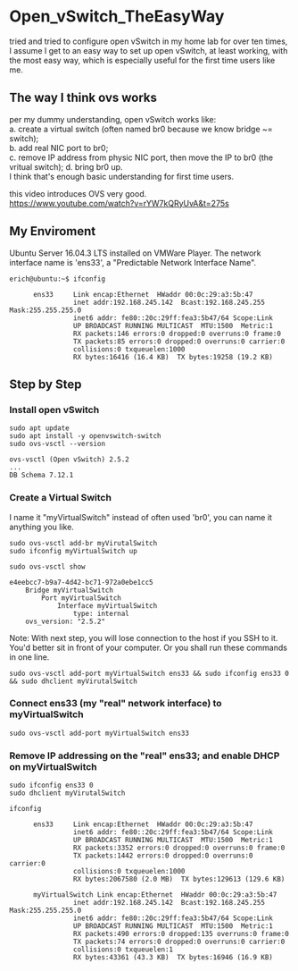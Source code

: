 # Open_vSwitch_TheEasyWay  
tried and tried to configure open vSwitch in my home lab for over ten times, I assume I get to an easy way to set up open vSwitch, at least working, with the most easy way, which is especially useful for the first time users like me.  

## The way I think ovs works  
per my dummy understanding, open vSwitch works like:  
a. create a virtual switch (often named br0 because we know bridge ~= switch);  
b. add real NIC port to br0;  
c. remove IP address from physic NIC port, then move the IP to br0 (the vritual switch); 
d. bring br0 up.  
I think that's enough basic understanding for first time users.  

this video introduces OVS very good.  
https://www.youtube.com/watch?v=rYW7kQRyUvA&t=275s  

## My Enviroment  
Ubuntu Server 16.04.3 LTS installed on VMWare Player.
The network interface name is 'ens33', a "Predictable Network Interface Name".  
```
erich@ubuntu:~$ ifconfig
```
          ens33     Link encap:Ethernet  HWaddr 00:0c:29:a3:5b:47
                    inet addr:192.168.245.142  Bcast:192.168.245.255  Mask:255.255.255.0
                    inet6 addr: fe80::20c:29ff:fea3:5b47/64 Scope:Link
                    UP BROADCAST RUNNING MULTICAST  MTU:1500  Metric:1
                    RX packets:146 errors:0 dropped:0 overruns:0 frame:0
                    TX packets:85 errors:0 dropped:0 overruns:0 carrier:0
                    collisions:0 txqueuelen:1000
                    RX bytes:16416 (16.4 KB)  TX bytes:19258 (19.2 KB)

## Step by Step 

### Install open vSwitch
```
sudo apt update
sudo apt install -y openvswitch-switch
sudo ovs-vsctl --version
```
    ovs-vsctl (Open vSwitch) 2.5.2
    ...
    DB Schema 7.12.1

### Create a Virtual Switch  
I name it "myVirtualSwitch" instead of often used 'br0', you can name it anything you like. 
```
sudo ovs-vsctl add-br myVirutalSwitch
sudo ifconfig myVirtualSwitch up

sudo ovs-vsctl show
```
    e4eebcc7-b9a7-4d42-bc71-972a0ebe1cc5
        Bridge myVirtualSwitch
            Port myVirtualSwitch
                Interface myVirtualSwitch
                    type: internal
        ovs_version: "2.5.2"

Note: With next step, you will lose connection to the host if you SSH to it.  You'd better sit in front of your computer. 
Or you shall run these commands in one line.  
```
sudo ovs-vsctl add-port myVirtualSwitch ens33 && sudo ifconfig ens33 0 && sudo dhclient myVirutalSwitch
```
### Connect ens33 (my "real" network interface) to myVirtualSwitch
   
```
sudo ovs-vsctl add-port myVirtualSwitch ens33

```
### Remove IP addressing on the "real" ens33; and enable DHCP on myVirtualSwitch
```
sudo ifconfig ens33 0
sudo dhclient myVirutalSwitch

ifconfig
```
          ens33     Link encap:Ethernet  HWaddr 00:0c:29:a3:5b:47
                    inet6 addr: fe80::20c:29ff:fea3:5b47/64 Scope:Link
                    UP BROADCAST RUNNING MULTICAST  MTU:1500  Metric:1
                    RX packets:3352 errors:0 dropped:0 overruns:0 frame:0
                    TX packets:1442 errors:0 dropped:0 overruns:0 carrier:0
                    collisions:0 txqueuelen:1000
                    RX bytes:2067580 (2.0 MB)  TX bytes:129613 (129.6 KB)

          myVirtualSwitch Link encap:Ethernet  HWaddr 00:0c:29:a3:5b:47
                    inet addr:192.168.245.142  Bcast:192.168.245.255  Mask:255.255.255.0
                    inet6 addr: fe80::20c:29ff:fea3:5b47/64 Scope:Link
                    UP BROADCAST RUNNING MULTICAST  MTU:1500  Metric:1
                    RX packets:490 errors:0 dropped:135 overruns:0 frame:0
                    TX packets:74 errors:0 dropped:0 overruns:0 carrier:0
                    collisions:0 txqueuelen:1
                    RX bytes:43361 (43.3 KB)  TX bytes:16946 (16.9 KB)






